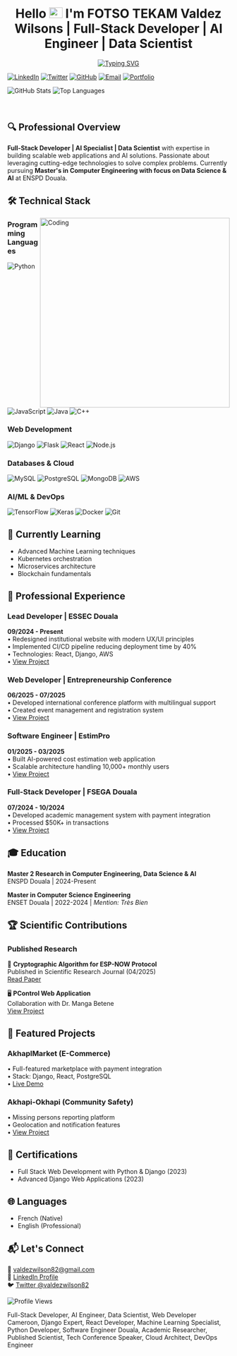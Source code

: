 # <h1 align="center"> Hello <img src="https://user-images.githubusercontent.com/1303154/88677602-1635ba80-d120-11ea-84d8-d263ba5fc3c0.gif" width="30px" height="24px" alt="hello"> I'm FOTSO TEKAM Valdez Wilsons | Full-Stack Developer | AI Engineer | Data Scientist</h1>

<p align="center">
<a href="https://github.com/Elemintrix82"><img src="https://readme-typing-svg.demolab.com?font=Fira+Code&pause=1000&color=198E19&center=true&width=435&lines=Full-Stack+Developer;AI+Engineer;Data+Scientist;Software+Engineer+%26+AI+Researcher" alt="Typing SVG" /></a>
</p>

[![LinkedIn](https://img.shields.io/badge/-LinkedIn-0A66C2?style=flat&logo=linkedin&logoColor=white)](https://www.linkedin.com/in/valdez-wilsons-fotso-tekam-6741802a0/)
[![Twitter](https://img.shields.io/badge/-Twitter-1DA1F2?style=flat&logo=twitter&logoColor=white)](https://x.com/valdezwilson82)
[![GitHub](https://img.shields.io/badge/-GitHub-181717?style=flat&logo=github&logoColor=white)](https://github.com/Elemintrix82)
[![Email](https://img.shields.io/badge/-Email-D14836?style=flat&logo=gmail&logoColor=white)](mailto:valdezwilson82@gmail.com)
[![Portfolio](https://img.shields.io/badge/-Portfolio-4285F4?style=flat&logo=google-chrome&logoColor=white)](https://jeunesse.francophonie.org/modifier-mon-profil/item/fotso-tekam-valdez-wilsons)

![GitHub Stats](https://github-readme-stats.vercel.app/api?username=Elemintrix82&show_icons=true&theme=tokyonight&hide_border=true)
![Top Languages](https://github-readme-stats.vercel.app/api/top-langs/?username=Elemintrix82&layout=compact&theme=tokyonight&hide_border=true)

<br clear="right"/>

## 🔍 Professional Overview

**Full-Stack Developer | AI Specialist | Data Scientist** with expertise in building scalable web applications and AI solutions. Passionate about leveraging cutting-edge technologies to solve complex problems. Currently pursuing **Master's in Computer Engineering with focus on Data Science & AI** at ENSPD Douala.

## 🛠 Technical Stack

<img align="right" alt="Coding" width="430" src="https://images.squarespace-cdn.com/content/v1/5769fc401b631bab1addb2ab/1541580611624-TE64QGKRJG8SWAIUS7NS/coding-freak.gif">

### Programming Languages
![Python](https://img.shields.io/badge/-Python-3776AB?style=flat&logo=python&logoColor=white)
![JavaScript](https://img.shields.io/badge/-JavaScript-F7DF1E?style=flat&logo=javascript&logoColor=black)
![Java](https://img.shields.io/badge/-Java-007396?style=flat&logo=java&logoColor=white)
![C++](https://img.shields.io/badge/-C++-00599C?style=flat&logo=c%2B%2B&logoColor=white)

### Web Development
![Django](https://img.shields.io/badge/-Django-092E20?style=flat&logo=django&logoColor=white)
![Flask](https://img.shields.io/badge/-Flask-000000?style=flat&logo=flask&logoColor=white)
![React](https://img.shields.io/badge/-React-61DAFB?style=flat&logo=react&logoColor=black)
![Node.js](https://img.shields.io/badge/-Node.js-339933?style=flat&logo=node.js&logoColor=white)

### Databases & Cloud
![MySQL](https://img.shields.io/badge/-MySQL-4479A1?style=flat&logo=mysql&logoColor=white)
![PostgreSQL](https://img.shields.io/badge/-PostgreSQL-4169E1?style=flat&logo=postgresql&logoColor=white)
![MongoDB](https://img.shields.io/badge/-MongoDB-47A248?style=flat&logo=mongodb&logoColor=white)
![AWS](https://img.shields.io/badge/-AWS-232F3E?style=flat&logo=amazon-aws&logoColor=white)

### AI/ML & DevOps
![TensorFlow](https://img.shields.io/badge/-TensorFlow-FF6F00?style=flat&logo=tensorflow&logoColor=white)
![Keras](https://img.shields.io/badge/-Keras-D00000?style=flat&logo=keras&logoColor=white)
![Docker](https://img.shields.io/badge/-Docker-2496ED?style=flat&logo=docker&logoColor=white)
![Git](https://img.shields.io/badge/-Git-F05032?style=flat&logo=git&logoColor=white)

## 🌱 Currently Learning
- Advanced Machine Learning techniques
- Kubernetes orchestration
- Microservices architecture
- Blockchain fundamentals

## 💼 Professional Experience

### Lead Developer | ESSEC Douala
**09/2024 - Present**  
• Redesigned institutional website with modern UX/UI principles  
• Implemented CI/CD pipeline reducing deployment time by 40%  
• Technologies: React, Django, AWS  
• [View Project](https://essec-dla.com/)

### Web Developer | Entrepreneurship Conference
**06/2025 - 07/2025**  
• Developed international conference platform with multilingual support  
• Created event management and registration system  
• [View Project](https://entrepreneurshipfordevelopmentconference.org/)

### Software Engineer | EstimPro
**01/2025 - 03/2025**  
• Built AI-powered cost estimation web application  
• Scalable architecture handling 10,000+ monthly users  
• [View Project](https://estimpro.com/)

### Full-Stack Developer | FSEGA Douala
**07/2024 - 10/2024**  
• Developed academic management system with payment integration  
• Processed $50K+ in transactions  
• [View Project](https://fsega-douala.org/)

## 🎓 Education

**Master 2 Research in Computer Engineering, Data Science & AI**  
ENSPD Douala | 2024-Present  

**Master in Computer Science Engineering**  
ENSET Douala | 2022-2024 | *Mention: Très Bien*  

## 🏆 Scientific Contributions

### Published Research
🔬 **Cryptographic Algorithm for ESP-NOW Protocol**  
Published in Scientific Research Journal (04/2025)  
[Read Paper](https://www.scirp.org/journal/paperinformation?paperId=142117)  

🖥 **PControl Web Application**  
Collaboration with Dr. Manga Betene  
[View Project](https://jias.issr-journals.org/fr/authid.php?id=13329)  

## 🚀 Featured Projects

### AkhaplMarket (E-Commerce)
• Full-featured marketplace with payment integration  
• Stack: Django, React, PostgreSQL  
• [Live Demo](https://akhapmarket.akhapi.com/)  

### Akhapi-Okhapi (Community Safety)
• Missing persons reporting platform  
• Geolocation and notification features  
• [View Project](https://akhapi-okhapi.com/)  

## 📜 Certifications
- Full Stack Web Development with Python & Django (2023)
- Advanced Django Web Applications (2023)

## 🌐 Languages
- French (Native)
- English (Professional)

## 📬 Let's Connect
📧 [valdezwilson82@gmail.com](mailto:valdezwilson82@gmail.com)  
🔗 [LinkedIn Profile](https://www.linkedin.com/in/valdez-wilsons-fotso-tekam-6741802a0/)  
🐦 [Twitter @valdezwilson82](https://x.com/valdezwilson82)  

![Profile Views](https://komarev.com/ghpvc/?username=Elemintrix82&color=0e7490&style=flat)

<!-- SEO Keywords -->
Full-Stack Developer, AI Engineer, Data Scientist, Web Developer Cameroon, Django Expert, React Developer, Machine Learning Specialist, Python Developer, Software Engineer Douala, Academic Researcher, Published Scientist, Tech Conference Speaker, Cloud Architect, DevOps Engineer